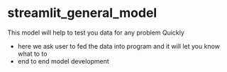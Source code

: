 # streamlit_general_model
This model will help to test you data for any problem Quickly
- here we ask user to fed the data into program and it will let you know what to to
- end to end model development
